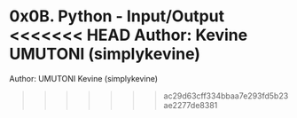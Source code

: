 0x0B. Python - Input/Output
<<<<<<< HEAD
Author: Kevine UMUTONI (simplykevine)
=======
Author: UMUTONI Kevine (simplykevine)
>>>>>>> ac29d63cff334bbaa7e293fd5b23ae2277de8381
